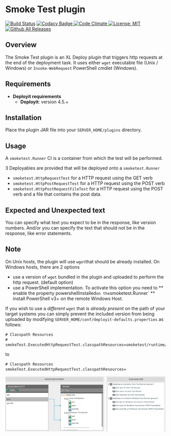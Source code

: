 # Smoke Test plugin

[![Build Status][xld-smoke-test-plugin-travis-image]][xld-smoke-test-plugin-travis-url]
[![Codacy Badge][xld-smoke-test-plugin-codacy-image] ][xld-smoke-test-plugin-codacy-url]
[![Code Climate][xld-smoke-test-plugin-code-climate-image] ][xld-smoke-test-plugin-code-climate-url]
[![License: MIT][xld-smoke-test-plugin-license-image] ][xld-smoke-test-plugin-license-url]
[![Github All Releases][xld-smoke-test-plugin-downloads-image] ]()


[xld-smoke-test-plugin-travis-image]: https://travis-ci.org/xebialabs-community/xld-smoke-test-plugin.svg?branch=master
[xld-smoke-test-plugin-travis-url]: https://travis-ci.org/xebialabs-community/xld-smoke-test-plugin
[xld-smoke-test-plugin-codacy-image]: https://api.codacy.com/project/badge/Grade/49e14532522f4d6f8326b1899efd8cd3
[xld-smoke-test-plugin-codacy-url]: https://www.codacy.com/app/joris-dewinne/xld-smoke-test-plugin
[xld-smoke-test-plugin-code-climate-image]: https://codeclimate.com/github/xebialabs-community/xld-smoke-test-plugin/badges/gpa.svg
[xld-smoke-test-plugin-code-climate-url]: https://codeclimate.com/github/xebialabs-community/xld-smoke-test-plugin
[xld-smoke-test-plugin-license-image]: https://img.shields.io/badge/License-MIT-yellow.svg
[xld-smoke-test-plugin-license-url]: https://opensource.org/licenses/MIT
[xld-smoke-test-plugin-downloads-image]: https://img.shields.io/github/downloads/xebialabs-community/xld-smoke-test-plugin/total.svg

## Overview

The Smoke Test plugin is an XL Deploy plugin that triggers http requests at the end of the deployment task. It uses either `wget` executable file (Unix / Windows) or `Invoke-WebRequest` PowerShell cmdlet (Windows).

## Requirements

* **Deployit requirements**
	* **Deployit**: version 4.5.+

## Installation

Place the plugin JAR file into your `SERVER_HOME/plugins` directory.

## Usage

A `smoketest.Runner` CI is a container from which the test will be performed.

3 Deployables are provided that will be deployed onto a `smoketest.Runner`

* `smoketest.HttpRequestTest` for a HTTP request using the GET verb
* `smoketest.HttpPostRequestTest` for a HTTP request using the POST verb
* `smoketest.HttpPostRequestFileTest` for a HTTP request using the POST verb and a file that contains the post data.

## Expected and Unexpected text

You can specify what text you expect to be in the response, like version numbers. And/or you can specify the text that should not be in the response, like error statements.


## Note

On Unix hosts, the plugin will use `wget`that should be already installed.
On Windows hosts, there are 2 options

* use a version of `wget` bundled in the plugin and uploaded to perform the http request. (default option)
* use a PowerShell implementation. To activate this option you need to
** enable the property powershellInstalled` on the `smoketest.Runner`
** install PowerShell v3+ on the remote Windows Host.


If you wish to use a _different_ `wget` that is _already present_ on the path of your target systems you can simply prevent the included version from being uploaded by modifying `SERVER_HOME/conf/deployit-defaults.properties` as follows:

	# Classpath Resources
	# smokeTest.ExecutedHttpRequestTest.classpathResources=smoketest/runtime/wget.exe

to

	# Classpath Resources
	smokeTest.ExecutedHttpRequestTest.classpathResources=


![XLD Smoke Test plugin in action](images/xld-smoke-test-inaction.png)
